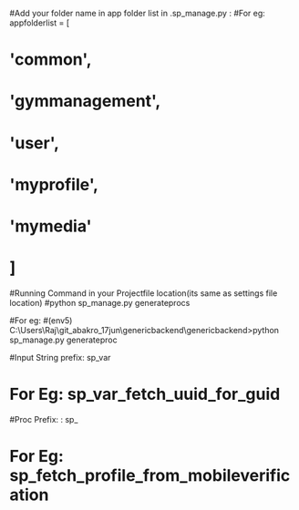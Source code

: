 #Add your folder name in  app folder list in <projectname>.sp_manage.py :
#For eg: appfolderlist = [
#            'common',
#            'gymmanagement',
#            'user',
#            'myprofile',
#            'mymedia'
#            ]
            
#Running Command in your Projectfile location(its same as settings file location)
#python sp_manage.py generateprocs

#For eg:
#(env5) C:\Users\Raj\git_abakro_17jun\genericbackend\genericbackend>python sp_manage.py generateproc

#Input String prefix: sp_var
# For Eg: sp_var_fetch_uuid_for_guid
#Proc Prefix: : sp_
# For Eg: sp_fetch_profile_from_mobileverification

